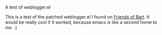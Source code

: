 A test of weblogger.el

This is a test of the patched weblogger.el I found on [Friends of
Bart][1]. It would be really cool if it worked, because emacs is like
a second home to me. :)

[1]: http://fob.po8.org/node/150

